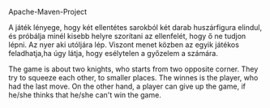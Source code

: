 Apache-Maven-Project

A játék lényege, hogy két ellentétes sarokból két darab huszárfigura elindul, és próbálja minél kisebb helyre
szorítani az ellenfelét, hogy ő ne tudjon lépni. Az nyer aki utóljára lép. Viszont menet közben az egyik játékos 
feladhatja,ha úgy látja, hogy esélytelen a győzelem a számára.

The game is about two knights, who starts from two opposite corner. They try to squeeze each other, to smaller places. 
The winnes is the player, who had the last move. On the other hand, a player can give up the game, if he/she thinks
that he/she can't win the game.